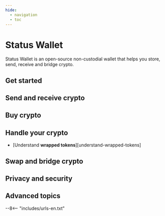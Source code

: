 ```yaml
---
hide:
  - navigation
  - toc
---
```


# Status Wallet

Status Wallet is an open-source non-custodial wallet that helps you store, send, receive and bridge crypto.

## Get started

## Send and receive crypto

## Buy crypto

## Handle your crypto

- [Understand **wrapped tokens**][understand-wrapped-tokens]

## Swap and bridge crypto

## Privacy and security

## Advanced topics

--8<-- "includes/urls-en.txt"
